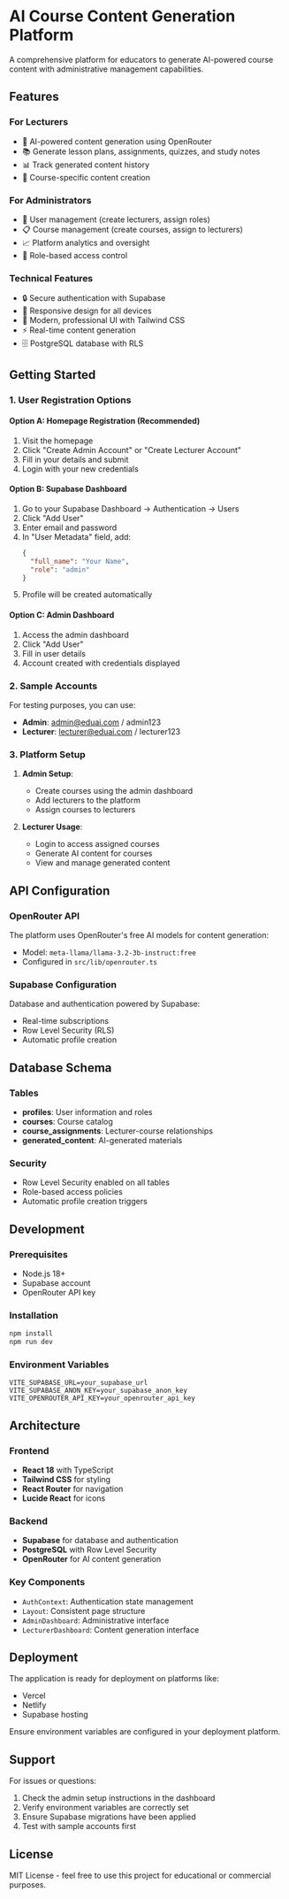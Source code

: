 # AI Course Content Generation Platform

A comprehensive platform for educators to generate AI-powered course content with administrative management capabilities.

## Features

### For Lecturers
- 🤖 AI-powered content generation using OpenRouter
- 📚 Generate lesson plans, assignments, quizzes, and study notes
- 📊 Track generated content history
- 🎯 Course-specific content creation

### For Administrators
- 👥 User management (create lecturers, assign roles)
- 📋 Course management (create courses, assign to lecturers)
- 📈 Platform analytics and oversight
- 🔐 Role-based access control

### Technical Features
- 🔒 Secure authentication with Supabase
- 📱 Responsive design for all devices
- 🎨 Modern, professional UI with Tailwind CSS
- ⚡ Real-time content generation
- 🗄️ PostgreSQL database with RLS

## Getting Started

### 1. User Registration Options

#### Option A: Homepage Registration (Recommended)
1. Visit the homepage
2. Click "Create Admin Account" or "Create Lecturer Account"
3. Fill in your details and submit
4. Login with your new credentials

#### Option B: Supabase Dashboard
1. Go to your Supabase Dashboard → Authentication → Users
2. Click "Add User"
3. Enter email and password
4. In "User Metadata" field, add:
   ```json
   {
     "full_name": "Your Name",
     "role": "admin"
   }
   ```
5. Profile will be created automatically

#### Option C: Admin Dashboard
1. Access the admin dashboard
2. Click "Add User"
3. Fill in user details
4. Account created with credentials displayed

### 2. Sample Accounts
For testing purposes, you can use:
- **Admin**: admin@eduai.com / admin123
- **Lecturer**: lecturer@eduai.com / lecturer123

### 3. Platform Setup
1. **Admin Setup**:
   - Create courses using the admin dashboard
   - Add lecturers to the platform
   - Assign courses to lecturers

2. **Lecturer Usage**:
   - Login to access assigned courses
   - Generate AI content for courses
   - View and manage generated content

## API Configuration

### OpenRouter API
The platform uses OpenRouter's free AI models for content generation:
- Model: `meta-llama/llama-3.2-3b-instruct:free`
- Configured in `src/lib/openrouter.ts`

### Supabase Configuration
Database and authentication powered by Supabase:
- Real-time subscriptions
- Row Level Security (RLS)
- Automatic profile creation

## Database Schema

### Tables
- **profiles**: User information and roles
- **courses**: Course catalog
- **course_assignments**: Lecturer-course relationships
- **generated_content**: AI-generated materials

### Security
- Row Level Security enabled on all tables
- Role-based access policies
- Automatic profile creation triggers

## Development

### Prerequisites
- Node.js 18+
- Supabase account
- OpenRouter API key

### Installation
```bash
npm install
npm run dev
```

### Environment Variables
```env
VITE_SUPABASE_URL=your_supabase_url
VITE_SUPABASE_ANON_KEY=your_supabase_anon_key
VITE_OPENROUTER_API_KEY=your_openrouter_api_key
```

## Architecture

### Frontend
- **React 18** with TypeScript
- **Tailwind CSS** for styling
- **React Router** for navigation
- **Lucide React** for icons

### Backend
- **Supabase** for database and authentication
- **PostgreSQL** with Row Level Security
- **OpenRouter** for AI content generation

### Key Components
- `AuthContext`: Authentication state management
- `Layout`: Consistent page structure
- `AdminDashboard`: Administrative interface
- `LecturerDashboard`: Content generation interface

## Deployment

The application is ready for deployment on platforms like:
- Vercel
- Netlify
- Supabase hosting

Ensure environment variables are configured in your deployment platform.

## Support

For issues or questions:
1. Check the admin setup instructions in the dashboard
2. Verify environment variables are correctly set
3. Ensure Supabase migrations have been applied
4. Test with sample accounts first

## License

MIT License - feel free to use this project for educational or commercial purposes.
